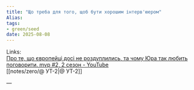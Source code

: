 ```yaml
---
title: "Що треба для того, щоб бути хорошим інтерв'юером"
Alias: 
tags:
- green/seed
date: 2025-08-08
---
```

Links:  
[Про те, що європейці досі не роздуплились, та чому Юра так любить поговорити. mvp #2, 2 сезон - YouTube](https://www.youtube.com/watch?v=ObSf9hP08Ns&ab_channel=%D0%A3%D0%A2-2)  
[[notes/zero/@ УТ-2|@ УТ-2]]

—

